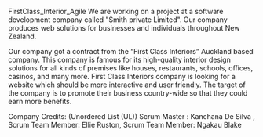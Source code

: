 FirstClass_Interior_Agile
We are working on a project at a software development company called "Smith private Limited". Our company produces web solutions for businesses and individuals throughout New Zealand.

Our company got a contract from the “First Class Interiors” Auckland based company. This company is famous for its high-quality interior design solutions for all kinds of premises like houses, restaurants, schools, offices, casinos, and many more. First Class Interiors company is looking for a website which should be more interactive and user friendly. The target of the company is to promote their business country-wide so that they could earn more benefits.

Company Credits: (Unordered List (UL)) Scrum Master : Kanchana De Silva , Scrum Team Member: Ellie Ruston, Scrum Team Member: Ngakau Blake
